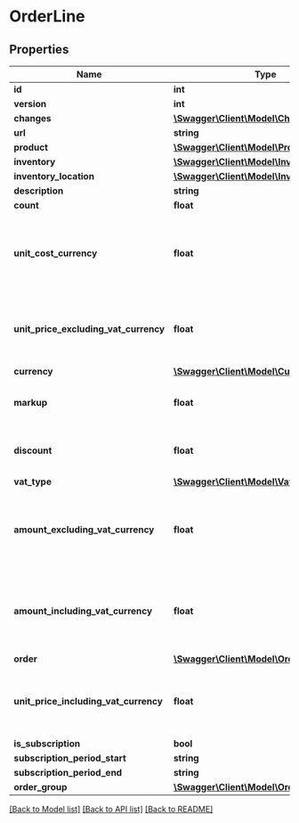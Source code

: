 # OrderLine

## Properties
Name | Type | Description | Notes
------------ | ------------- | ------------- | -------------
**id** | **int** |  | [optional] 
**version** | **int** |  | [optional] 
**changes** | [**\Swagger\Client\Model\Change[]**](Change.md) |  | [optional] 
**url** | **string** |  | [optional] 
**product** | [**\Swagger\Client\Model\Product**](Product.md) |  | [optional] 
**inventory** | [**\Swagger\Client\Model\Inventory**](Inventory.md) |  | [optional] 
**inventory_location** | [**\Swagger\Client\Model\InventoryLocation**](InventoryLocation.md) |  | [optional] 
**description** | **string** |  | [optional] 
**count** | **float** |  | [optional] 
**unit_cost_currency** | **float** | Unit price purchase (cost) excluding VAT in the order&#x27;s currency | [optional] 
**unit_price_excluding_vat_currency** | **float** | Unit price of purchase excluding VAT in the order&#x27;s currency | [optional] 
**currency** | [**\Swagger\Client\Model\Currency**](Currency.md) |  | [optional] 
**markup** | **float** | Markup given as a percentage (%) | [optional] 
**discount** | **float** | Discount given as a percentage (%) | [optional] 
**vat_type** | [**\Swagger\Client\Model\VatType**](VatType.md) |  | [optional] 
**amount_excluding_vat_currency** | **float** | Total amount on order line excluding VAT in the order&#x27;s currency | [optional] 
**amount_including_vat_currency** | **float** | Total amount on order line including VAT in the order&#x27;s currency | [optional] 
**order** | [**\Swagger\Client\Model\Order**](Order.md) |  | [optional] 
**unit_price_including_vat_currency** | **float** | Unit price of purchase including VAT in the order&#x27;s currency | [optional] 
**is_subscription** | **bool** |  | [optional] 
**subscription_period_start** | **string** |  | [optional] 
**subscription_period_end** | **string** |  | [optional] 
**order_group** | [**\Swagger\Client\Model\OrderGroup**](OrderGroup.md) |  | [optional] 

[[Back to Model list]](../../README.md#documentation-for-models) [[Back to API list]](../../README.md#documentation-for-api-endpoints) [[Back to README]](../../README.md)

